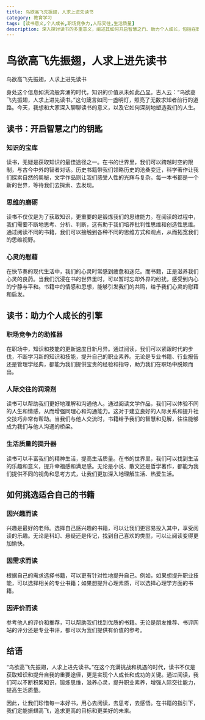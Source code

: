 ```yaml
---
title: 鸟欲高飞先振翅，人求上进先读书
category: 教育学习
tags: [读书意义,个人成长,职场竞争力,人际交往,生活质量]
description: 深入探讨读书的多重意义，阐述其如何开启智慧之门、助力个人成长，包括在职场、人际交往和生活质量提升方面的作用，以及挑选适合自己书籍的方法。
---
```

# 鸟欲高飞先振翅，人求上进先读书
鸟欲高飞先振翅，人求上进先读书

身处这个信息如洪流般奔涌的时代，知识的价值从未如此凸显。古人云：“鸟欲高飞先振翅，人求上进先读书。”这句箴言如同一盏明灯，照亮了无数求知者前行的道路。今天，我想和大家深入聊聊读书的意义，以及它如何深刻地塑造我们的人生。

## 读书：开启智慧之门的钥匙

### 知识的宝库

读书，无疑是获取知识的最佳途径之一。在书的世界里，我们可以跨越时空的限制，与古今中外的智者对话。历史书籍带我们领略历史的沧桑变迁，科学著作让我们探索自然的奥秘，文学作品则让我们感受人性的光辉与复杂。每一本书都是一个新的世界，等待我们去探索、去发现。

### 思维的磨砺

读书不仅仅是为了获取知识，更重要的是锻炼我们的思维能力。在阅读的过程中，我们需要不断地思考、分析、判断，这有助于我们培养批判性思维和创造性思维。通过阅读不同的书籍，我们可以接触到各种不同的思维方式和观点，从而拓宽我们的思维视野。

### 心灵的慰藉

在快节奏的现代生活中，我们的心灵时常感到疲惫和迷茫。而书籍，正是滋养我们心灵的良药。当我们沉浸在书的世界里时，可以暂时忘却外界的纷扰，感受到内心的宁静与平和。书籍中的情感和思想，能够引发我们的共鸣，给予我们心灵的慰藉和启发。

## 读书：助力个人成长的引擎

### 职场竞争力的助推器

在职场中，知识和技能的更新速度日新月异。通过阅读，我们可以紧跟时代的步伐，不断学习新的知识和技能，提升自己的职业素养。无论是专业书籍、行业报告还是管理学经典，都能为我们提供宝贵的经验和指导，助力我们在职场中脱颖而出。

### 人际交往的润滑剂

读书可以帮助我们更好地理解和沟通他人。通过阅读文学作品，我们可以体验不同的人生和情感，从而增强同理心和沟通能力。这对于建立良好的人际关系和提升社交技巧非常有帮助。当我们与他人交流时，书籍给予我们的智慧和见解，往往能够成为我们与他人沟通的桥梁。

### 生活质量的提升器

读书可以丰富我们的精神生活，提高生活质量。在书的世界里，我们可以找到生活的乐趣和意义，提升幸福感和满足感。无论是小说、散文还是哲学著作，都能为我们提供不同的视角和思考方式，让我们更加深入地理解生活、热爱生活。

## 如何挑选适合自己的书籍

### 因兴趣而读

兴趣是最好的老师。选择自己感兴趣的书籍，可以让我们更容易投入其中，享受阅读的乐趣。无论是科幻、悬疑还是传记，找到自己喜欢的类型，可以让阅读变得更加愉快。

### 因需求而读

根据自己的需求选择书籍，可以更有针对性地提升自己。例如，如果想提升职业技能，可以选择相关的专业书籍；如果想提升心理素质，可以选择心理学方面的书籍。

### 因评价而读

参考他人的评价和推荐，可以帮助我们找到优质的书籍。无论是朋友推荐、书评网站的评分还是专业书评，都可以为我们提供有价值的参考。

## 结语

“鸟欲高飞先振翅，人求上进先读书。”在这个充满挑战和机遇的时代，读书不仅是获取知识和提升自我的重要途径，更是实现个人成长和成功的关键。通过阅读，我们可以不断积累知识，锻炼思维，滋养心灵，提升职业素养，增强人际交往能力，提高生活质量。

因此，让我们珍惜每一本好书，用心去阅读，去思考，去感悟。在书籍的指引下，我们定能振翅高飞，追求更高的目标和更美好的未来。